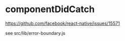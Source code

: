 componentDidCatch
===

https://github.com/facebook/react-native/issues/15571

see src/lib/error-boundary.js
